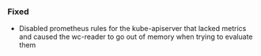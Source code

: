 
### Fixed

- Disabled prometheus rules for the kube-apiserver that lacked metrics and caused the wc-reader to go out of memory when trying to evaluate them
